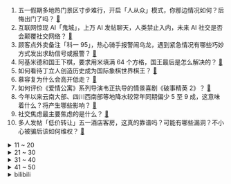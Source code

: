 1. 五一假期多地热门景区寸步难行，开启「人从众」模式，你那边情况如何？后悔出门了吗？ [:link:](https://www.zhihu.com/question/598482305)
2. 互联网惊现 AI「鬼城」，上万 AI 发帖聊天，人类禁止入内，未来 AI 社交是否会颠覆社交网络？ [:link:](https://www.zhihu.com/question/598518906)
3. 顾客点外卖备注「科一 95」，热心骑手报警闹乌龙，遇到紧急情况有哪些巧妙方式发出求助信号或报警？ [:link:](https://www.zhihu.com/question/598412361)
4. 阿基米德和国王下棋，要求用米填满 64 个方格，国王最后是怎么解决的？ [:link:](https://www.zhihu.com/question/380875083)
5. 如何看待丁立人创造历史成为国际象棋世界棋王？ [:link:](https://www.zhihu.com/question/598539448)
6. 慕容复为什么会高开低走？ [:link:](https://www.zhihu.com/question/598001512)
7. 如何评价《爱情公寓》系列导演韦正执导的情景喜剧《破事精英 2》？ [:link:](https://www.zhihu.com/question/598194206)
8. 今年以来云南大部、四川西南部等地降水较常年同期偏少 5 至 9 成，这意味着什么？将产生哪些影响？ [:link:](https://www.zhihu.com/question/598226345)
9. 社交焦虑最主要焦虑的是什么？ [:link:](https://www.zhihu.com/question/440644433)
10. 多人发帖「低价转让」五一酒店客房，这真的靠谱吗？可能有哪些漏洞？不小心被骗后该如何维权？ [:link:](https://www.zhihu.com/question/598404777)
<details>
<summary>11 ~ 20</summary>

11. 22-23 赛季 NBA 季后赛首轮，勇士和国王将进行抢七大战，谁能成功突围？ [:link:](https://www.zhihu.com/question/598390644)
12. 常台高速苏州段 44 辆车轮胎被扎，初查原因为货车掉落铁钉铁屑，谁该为此负责？如何避免类似事件发生？ [:link:](https://www.zhihu.com/question/598395008)
13. 顶级投资者，为什么更喜欢熊市？ [:link:](https://www.zhihu.com/question/587450863)
14. 《崩坏：星穹铁道》里，“大守护者”可可利亚到底想靠星核做什么？ [:link:](https://www.zhihu.com/question/598472414)
15. 如何评价《漫长的季节》第 11 集？其中有哪些值得关注的剧情点？ [:link:](https://www.zhihu.com/question/598522088)
16. 全国铁路旅客发送量创历史新高，旅客反映称「坐高铁像挤地铁」，国铁集团回应超员问题，五一你出行体验如何？ [:link:](https://www.zhihu.com/question/598512257)
17. 为什么《诡秘之主》里别的神都有自己途径里低等级的手下和信徒，而愚者没有？ [:link:](https://www.zhihu.com/question/484704087)
18. 大家觉得半人马骑兵能有多强？ [:link:](https://www.zhihu.com/question/595913431)
19. 电影《灌篮高手》里，流川枫是不是笑了？ [:link:](https://www.zhihu.com/question/598244809)
20. 为什么合适的轻薄+高刷+好键盘笔记本那么难等？ [:link:](https://www.zhihu.com/question/598322602)
</details>
<details>
<summary>21 ~ 30</summary>

21. 如何评价电影《灌篮高手》的超高口碑？ [:link:](https://www.zhihu.com/question/596741522)
22. 如何评价2023年4月THUSSAT学科能力综合测试（TACA）？ [:link:](https://www.zhihu.com/question/590830475)
23. 《漫长的季节》中有哪些隐藏的彩蛋？ [:link:](https://www.zhihu.com/question/597240923)
24. 我看了不少资料，心有疑问，明初要怎么做才能够拿下漠北蒙古？ [:link:](https://www.zhihu.com/question/598355141)
25. 龙珠中有哪些战斗情节可算经典？ [:link:](https://www.zhihu.com/question/26544889)
26. 为什么星星看起来不模糊，尽管地球一直在动？ [:link:](https://www.zhihu.com/question/593925394)
27. 外交部回应美韩《华盛顿宣言》，称美方「挑动阵营对抗」「加剧半岛紧张局势」，该宣言还将造成哪些影响？ [:link:](https://www.zhihu.com/question/598101346)
28. 你最喜欢游戏《崩坏：星穹铁道》中哪位角色？ [:link:](https://www.zhihu.com/question/597910325)
29. 为什么没有人用塔式机箱装nas呢？ [:link:](https://www.zhihu.com/question/528553459)
30. 美国第一季度 GDP 环比折合年率初值为 1.1% 远不及预期，原因有哪些？目前美国经济形势如何？ [:link:](https://www.zhihu.com/question/598142259)
</details>
<details>
<summary>31 ~ 40</summary>

31. 航司回应两乘客因座位纠纷高空发生抓扯，称「已和解，保留追究危害公共安全的权利」，如何看待此事？ [:link:](https://www.zhihu.com/question/598493620)
32. 为什么行星的轨道是个平面？ [:link:](https://www.zhihu.com/question/587034836)
33. 旅途中遇到商家违约、消费陷阱等，录音录像有用吗？什么样的音/视频可以算作维权证据？还需要保留哪些证据？ [:link:](https://www.zhihu.com/question/597946545)
34. 如何看待王者荣耀妲己新皮肤九尾狐？ [:link:](https://www.zhihu.com/question/598048730)
35. 刘邦为什么不给戚夫人免死金牌，或让她随子就封、免受残害？ [:link:](https://www.zhihu.com/question/598361065)
36. 今年的五一有多「疯」？出行火爆的背后究竟是什么？ [:link:](https://www.zhihu.com/question/598482073)
37. 有没有什么电影，足以改变你对世界、人生或者价值的认知？ [:link:](https://www.zhihu.com/question/596584225)
38. 为什么《教父》结局中麦克的女儿玛丽必须死？ [:link:](https://www.zhihu.com/question/297028058)
39. 如何评价大疆新品 Mavic 3  Pro 首款三摄旗舰影像航拍无人机？有哪些亮点值得关注？ [:link:](https://www.zhihu.com/question/597774128)
40. 六大国有行一季度共赚近 3600 亿元，多家银行净息差持续收窄，如何解读此数据？反映了什么？ [:link:](https://www.zhihu.com/question/598495842)
</details>
<details>
<summary>41 ~ 50</summary>

41. 5 月起一批新规即将实施，涉及社保、失业保险、工伤保险、证券期货等方面，将给生活带来哪些改变？ [:link:](https://www.zhihu.com/question/598394218)
42. 五一假期出行途中，你随手拍下了怎样的风景？那一瞬间是什么让你按下快门键？ [:link:](https://www.zhihu.com/question/598392867)
43. 如何看待三星首次在国内发布OLED电视，有哪些值得关注的信息？ [:link:](https://www.zhihu.com/question/598054872)
44. 东三省一季度GDP增速跑赢全国，背后有哪些原因？将带来哪些影响？ [:link:](https://www.zhihu.com/question/598064212)
45. 创造历史！丁立人成中国首位国际象棋世界棋王，如何评价这一成就？目前中国国际象棋整体水平如何？ [:link:](https://www.zhihu.com/question/598541435)
46. 中国武侠片里的「侠义」到底代表了什么？江湖有着什么样的意义？ [:link:](https://www.zhihu.com/question/596581402)
47. 五一去露营，有哪些舒适又有风格的穿搭？ [:link:](https://www.zhihu.com/question/597671979)
48. 《崩坏：星穹铁道》的剧情演出水平如何？符合你的预期吗？ [:link:](https://www.zhihu.com/question/598251837)
49. 古代世界肉搏战时如何区分敌我的？ [:link:](https://www.zhihu.com/question/28294046)
50. 报道称 90 后开始进入育儿师等保姆行业，如何看待这一现象？ 90 后进入保姆行业会带来哪些变化？ [:link:](https://www.zhihu.com/question/598030781)
</details><details>
<summary>bilibili</summary>

1. 没开玩笑  淄博已经进化到5.0版本了... [:link:](//www.bilibili.com/video/BV1BX4y1m7jP)
2. 我当爸爸了！ [:link:](//www.bilibili.com/video/BV1qh4y1n7C3)
3. 当你总觉得自己很独特时 [:link:](//www.bilibili.com/video/BV1eh41177oB)
4. 哈哈，甲方破防了 [:link:](//www.bilibili.com/video/BV1Dg4y1L7hd)
5. 咱就是说，这是纯友谊，还是真爱情？ [:link:](//www.bilibili.com/video/BV1Vk4y1n7X1)
6. 当你试图扼杀我的电竞精神时 你已经输了 [:link:](//www.bilibili.com/video/BV1VV4y1d7BK)
7. 看完4月新番，外星人连夜毁灭地球......【泛式】 [:link:](//www.bilibili.com/video/BV1gs4y1w7jK)
8. 一群up主在欢乐谷玩共享位置捉迷藏！效果爆炸！【最终集】 [:link:](//www.bilibili.com/video/BV1ph41177Mt)
9. 从上厕所的规则就知道挪威的男人地位如何了 [:link:](//www.bilibili.com/video/BV1bc411J7SR)
10. 爷 青 回 ！丢人之旅！【森林之子#1】 [:link:](//www.bilibili.com/video/BV19M4y187ww)
<details>
<summary>11 ~ 20</summary>

11. 蛋 [:link:](//www.bilibili.com/video/BV1pa4y157G9)
12. 以前年轻人消费 VS 现在年轻人消费 [:link:](//www.bilibili.com/video/BV1F24y1F7Y5)
13. "挖错了坟，该拜哪尊神啊？！" [:link:](//www.bilibili.com/video/BV13c411n7r1)
14. 保  护  砂  隐  村 [:link:](//www.bilibili.com/video/BV11V4y1R7tD)
15. 做了一个赋予食物生命的盘子 [:link:](//www.bilibili.com/video/BV1ph41177H5)
16. 【Minecraft】我们烧了张rtx4090,只为这300秒极致画面 [:link:](//www.bilibili.com/video/BV1Vk4y1n74b)
17. 【亮记生物鉴定】网络热传生物鉴定48 [:link:](//www.bilibili.com/video/BV1Xh411j7yC)
18. “有 种 你 试 试” [:link:](//www.bilibili.com/video/BV1Lk4y1n7dL)
19. “所以生命啊，它璀璨如歌” [:link:](//www.bilibili.com/video/BV1mm4y1y7zt)
20. 《原神》角色演示-「卡维：忱挚织穹」 [:link:](//www.bilibili.com/video/BV1MT411H7ia)
</details>
<details>
<summary>21 ~ 30</summary>

21. 联合国正式入驻B站！ [:link:](//www.bilibili.com/video/BV1Am4y1C78m)
22. 20世纪的“哲学王”是谁？【奇葩小国46】 [:link:](//www.bilibili.com/video/BV19g4y177co)
23. 5斤的铁勺，60cm的铁锅，这道菜，很费手。。 [:link:](//www.bilibili.com/video/BV1cM411G7rL)
24. 提前感受五一的恐惧｜人真的好多啊啊啊！！ [:link:](//www.bilibili.com/video/BV1Do4y147GW)
25. [Choreography Video] SEVENTEEN - Super [:link:](//www.bilibili.com/video/BV1ea4y1V7RG)
26. 《 机 枪 模 拟 器 》 [:link:](//www.bilibili.com/video/BV1Jz4y1Y7tB)
27. 中年男性魅力比拼！ [:link:](//www.bilibili.com/video/BV1Tc411n7Qh)
28. 女版海贼王（分享一波奇奇怪怪的知识） [:link:](//www.bilibili.com/video/BV15o4y1t7hd)
29. Emotional Damage破防哥Steven He来B站啦！ [:link:](//www.bilibili.com/video/BV1Wa4y1V7j2)
30. 完了，这下解释不清楚了 [:link:](//www.bilibili.com/video/BV1FL411e7rt)
</details>
<details>
<summary>31 ~ 40</summary>

31. 【黑塔】⚡你能忍受转圈圈的洗脑么⚡◑ω◐️⚡ [:link:](//www.bilibili.com/video/BV1BL411Y7iV)
32. 喊口号就能让战士往上冲?解密战时政治动员有多复杂【思维实验室】 [:link:](//www.bilibili.com/video/BV1Qk4y177wj)
33. 眼“色”游戏（押韵版） [:link:](//www.bilibili.com/video/BV17P411U7tp)
34. 斗电子蛐蛐.品百味人生 [:link:](//www.bilibili.com/video/BV1EM411G7vq)
35. 永远不要低估河南碳水！馍馍装一切，谁吃谁迷糊 [:link:](//www.bilibili.com/video/BV1wo4y1t7Am)
36. 芬兰内战中，红军为什么输给了白军？曼纳海姆(中)【历史调研室39】 [:link:](//www.bilibili.com/video/BV1Mm4y1C7Ge)
37. 《关于男朋友休假顺便带走了我腿这件事》 [:link:](//www.bilibili.com/video/BV1CM411G7XW)
38. 《明日方舟》限定干员「缪尔赛思」前瞻PV [:link:](//www.bilibili.com/video/BV1Zs4y1c7td)
39. 这个技能有点刑！慢放百倍，三分钟学会飞牌绝技！ [:link:](//www.bilibili.com/video/BV1ks4y1c7sV)
40. 《崩坏：星穹铁道》启程庆典 [:link:](//www.bilibili.com/video/BV1Cg4y1L7fC)
</details>
<details>
<summary>41 ~ 50</summary>

41. 一个视频看懂王莽的一生 [:link:](//www.bilibili.com/video/BV1Ao4y1t7CD)
42. 勾栏听曲说是 [:link:](//www.bilibili.com/video/BV1Kh4y1n7Lr)
43. 【怒九】淦！你们的爱好…好帅啊！！ [:link:](//www.bilibili.com/video/BV1Qa4y1V7D6)
44. 全网公开我的浏览记录！！ [:link:](//www.bilibili.com/video/BV1Ph411L7xU)
45. 放假了！给你们来点恐怖故事！！ [:link:](//www.bilibili.com/video/BV1pz4y1Y7Vd)
46. 五一期间可以白拿的6款皮肤：末日机甲和时之恋人可真香！ [:link:](//www.bilibili.com/video/BV1dM4y187gp)
47. 求助大家 怎样可以把脸上的洗掉？ [:link:](//www.bilibili.com/video/BV1QV4y1R7W1)
48. 二刷许昌&胖东来！你们将会被他们的真诚而感动！ [:link:](//www.bilibili.com/video/BV1wM4y1h7y3)
49. 奇行种，也没有多奇怪嘛…… [:link:](//www.bilibili.com/video/BV1fh41157au)
50. 《 鸡 哥 天 下 第 一 》 [:link:](//www.bilibili.com/video/BV1am4y1175K)
</details>
<details>
<summary>51 ~ 60</summary>

51. 都什么年代，谁还用传统方式驱鬼？！！ [:link:](//www.bilibili.com/video/BV1Na4y15718)
52. 变身巫师！用我的咒语施展魔法！环球影城vlog [:link:](//www.bilibili.com/video/BV11L411h7k2)
53. 童年广告系列 [:link:](//www.bilibili.com/video/BV1vM4y187ha)
54. 帅小伙自制淄博烧烤，不用去淄博也能吃爽啦！ [:link:](//www.bilibili.com/video/BV1Sz4y1a7tU)
55. 没有退网，只是坐上了轮椅 [:link:](//www.bilibili.com/video/BV1bg4y1L7jY)
56. 中国人的油纸伞撑的不是雨，撑的是五千年的文化自信！ [:link:](//www.bilibili.com/video/BV1Jh411778A)
57. 耶！发车！ [:link:](//www.bilibili.com/video/BV16V4y1R7a5)
58. 不好意思 买到真的了 [:link:](//www.bilibili.com/video/BV1no4y1L7Ka)
59. 想做说唱领袖 [:link:](//www.bilibili.com/video/BV1oo4y147et)
60. 不愧是一群男的想出来的节目 [:link:](//www.bilibili.com/video/BV1ih4y1n7Hm)
</details>
<details>
<summary>61 ~ 70</summary>

61. 【星穹铁道】《踏上旅途》太短不够听？让我来扩写！！ [:link:](//www.bilibili.com/video/BV1Yg4y1L7EE)
62. 【干货】如何像人类一样吃饭 [:link:](//www.bilibili.com/video/BV1pa4y157Bh)
63. 感受到了培育蔬菜这件事的重要性 [:link:](//www.bilibili.com/video/BV1sX4y1m7Xn)
64. 球2前69分钟究竟埋藏了多少细节？《流浪地球2》全片解析04 [:link:](//www.bilibili.com/video/BV1wV4y1d7hG)
65. 这个艺人的人设很真实啊.... [:link:](//www.bilibili.com/video/BV1YV4y1R7gR)
66. 为啥风靡全球的奶酪，就是在中国混不开呢？ [:link:](//www.bilibili.com/video/BV12c411J7nE)
67. 特殊感染者Boomer背景故事 [:link:](//www.bilibili.com/video/BV1gP41127ki)
68. 你眼中的“老阿姨”曾经也迷倒了整个世界！ [:link:](//www.bilibili.com/video/BV1Yg4y1L7AP)
69. 实拍立体机动装置！以梦为翅膀，翱翔于天际！ [:link:](//www.bilibili.com/video/BV1DX4y1m7Uf)
70. 天呐！结婚3周年，飞越9000公里的惊喜… [:link:](//www.bilibili.com/video/BV1f14y1o72H)
</details>
<details>
<summary>71 ~ 80</summary>

71. 车迟国斗法下——渣熊作 [:link:](//www.bilibili.com/video/BV1uV4y1d7TT)
72. 这段时间一直在忙茶叶，差点忘记自己会画画了！ [:link:](//www.bilibili.com/video/BV1rM4y187rM)
73. 爆肝统计！海绵宝宝一共做了多少蟹黄堡？ [:link:](//www.bilibili.com/video/BV1Us4y1c7Ac)
74. “所有人给我站一边，因为超人强我要发癫” [:link:](//www.bilibili.com/video/BV1mo4y157XS)
75. 狂躁！自残！自杀！梵高疯狂的真相，背后是人最深的绝望！ [:link:](//www.bilibili.com/video/BV14z4y1Y7XT)
76. 银狼x三月七❤️互 撩 指 南！[A]ddiction【咬人猫】 [:link:](//www.bilibili.com/video/BV1Lh4y1n75E)
77. 被雪藏的《黑猫警长》原版大结局有多震惊？我找到了它隐藏的第6集和大结局… [:link:](//www.bilibili.com/video/BV1Dk4y177Yd)
78. 公测130万星琼冲击全角色满命满精，这下又再创历史了 [:link:](//www.bilibili.com/video/BV1pa4y157zt)
79. 真的没人吃这玩意吗？！ [:link:](//www.bilibili.com/video/BV1ya4y1V7JD)
80. 假如四大名著买了合订本是一种什么体验 [:link:](//www.bilibili.com/video/BV1nz4y1Y7pQ)
</details>
<details>
<summary>81 ~ 90</summary>

81. 刮彩票决定自己的一日三餐！结果翻车了？ [:link:](//www.bilibili.com/video/BV1tm4y117dj)
82. 落魄特种兵酗酒度日，结识小萝莉重获新生，奥斯卡影帝覆灭黑帮 [:link:](//www.bilibili.com/video/BV1ss4y1R7PV)
83. 清洁游泳池到底有多解压？ [:link:](//www.bilibili.com/video/BV1rM4y1877T)
84. 准备改行去马戏团了 [:link:](//www.bilibili.com/video/BV1ph41177Ts)
85. “真正好的教育 能扭转人的一生” [:link:](//www.bilibili.com/video/BV1aM41157sp)
86. 骑行315国道去新疆，沿途太荒凉草都没一根，入住戈壁滩烂尾加油站感觉不错 [:link:](//www.bilibili.com/video/BV19h4y1n7BS)
87. 追逐夏日的颜色 [:link:](//www.bilibili.com/video/BV1Xo4y147vx)
88. ⚡我 爸 就 是 力 霸 天⚡ [:link:](//www.bilibili.com/video/BV1Ha4y1575S)
89. 人民文娱专访马嘉祺：要越来越喜欢这个世界 [:link:](//www.bilibili.com/video/BV1Fa4y157zM)
90. 我，辛稼轩，大宋词龙，人间这一趟，万分遗憾 [:link:](//www.bilibili.com/video/BV1wL411e77T)
</details>
<details>
<summary>91 ~ 100</summary>

91. 感谢大妈给新崩的空气刘海 [:link:](//www.bilibili.com/video/BV1JM411G7mA)
92. 朋友问我为什么对着恐怖游戏一直笑 [:link:](//www.bilibili.com/video/BV1Kc411n7D4)
93. 【崩坏星穹铁道】100W古老梦华全部抽完之后，我的账号变成了什么样子（朴实无华的崩坏星穹铁道视频 [:link:](//www.bilibili.com/video/BV19k4y1773F)
94. 【奇葩作业】《请 以 问 号 为 主 题 作 诗》答： [:link:](//www.bilibili.com/video/BV1Ja4y157Ur)
95. 魔都最贵商圈吃398一斤珍宝蟹，巨大蟹钳雪白蟹肉太过瘾！【凭啥这么贵ep60- 珍宝海鲜】 [:link:](//www.bilibili.com/video/BV1BM411G7hQ)
96. 【时代少年团】《时代夏令营2》03： 决战深渊之底 [:link:](//www.bilibili.com/video/BV1vh41177Hz)
97. 在20岁的青春里 要做80岁想起还会笑的事情 [:link:](//www.bilibili.com/video/BV1Js4y1R7wc)
98. 离谱的法律咨询18 [:link:](//www.bilibili.com/video/BV1ps4y1R7FE)
99. B站300W播放的整合包！这就是我梦寐以求的世界！ [:link:](//www.bilibili.com/video/BV1hL411h7uW)
100. 千万别一次性养一千条蚕！！ [:link:](//www.bilibili.com/video/BV1Ya4y1V7mW)
</details></details>